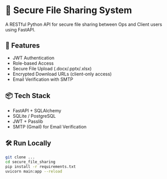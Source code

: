 # 🔐 Secure File Sharing System

A RESTful Python API for secure file sharing between Ops and Client users using FastAPI.

## 🚀 Features
- JWT Authentication
- Role-based Access
- Secure File Upload (.docx/.pptx/.xlsx)
- Encrypted Download URLs (client-only access)
- Email Verification with SMTP

## 📦 Tech Stack
- FastAPI + SQLAlchemy
- SQLite / PostgreSQL
- JWT + Passlib
- SMTP (Gmail) for Email Verification

## 🛠️ Run Locally
```bash
git clone ...
cd secure_file_sharing
pip install -r requirements.txt
uvicorn main:app --reload


